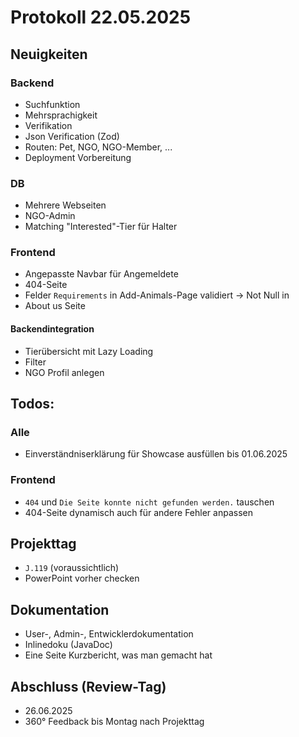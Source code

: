 # Protokoll 22.05.2025

## Neuigkeiten

### Backend 

- Suchfunktion
- Mehrsprachigkeit
- Verifikation
- Json Verification (Zod)
- Routen: Pet, NGO, NGO-Member, ...
- Deployment Vorbereitung

### DB

- Mehrere Webseiten
- NGO-Admin
- Matching "Interested"-Tier für Halter

### Frontend

- Angepasste Navbar für Angemeldete 
- 404-Seite 
- Felder `Requirements` in Add-Animals-Page validiert -> Not Null in 
- About us Seite

#### Backendintegration

- Tierübersicht mit Lazy Loading
- Filter
- NGO Profil anlegen

## Todos:

### Alle

- Einverständniserklärung für Showcase ausfüllen bis 01.06.2025

### Frontend

- `404` und `Die Seite konnte nicht gefunden werden.` tauschen
- 404-Seite dynamisch auch für andere Fehler anpassen

## Projekttag

- `J.119` (voraussichtlich) 
- PowerPoint vorher checken


## Dokumentation

- User-, Admin-, Entwicklerdokumentation
- Inlinedoku (JavaDoc)
- Eine Seite Kurzbericht, was man gemacht hat

## Abschluss (Review-Tag)

- 26.06.2025
- 360° Feedback bis Montag nach Projekttag
